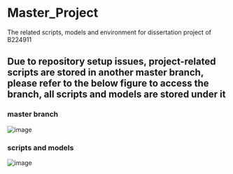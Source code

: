 # Master_Project
The related scripts, models and environment for dissertation project of B224911

## Due to repository setup issues, project-related scripts are stored in another master branch, please refer to the below figure to access the branch, all scripts and models are stored under it

### master branch
![image](https://github.com/B224911-2022/Master_Project/assets/114622604/05bb8ccf-47f9-4911-a8f4-7548e522c81e)

### scripts and models
![image](https://github.com/B224911-2022/Master_Project/assets/114622604/ede15d3b-0323-426b-86ba-564799fa49b9)

